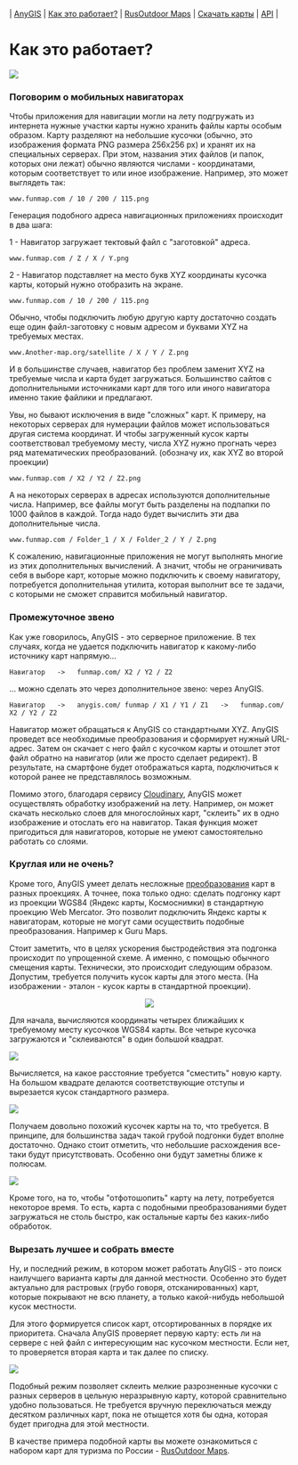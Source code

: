| [AnyGIS][01] | [Как это работает?][02] | [RusOutdoor Maps][03] | [Скачать карты][04] | [API][05] |


[01]: https://nnngrach.github.io/AnyGIS_maps/index
[02]: https://nnngrach.github.io/AnyGIS_maps/Web/Html/Description_ru
[03]: https://nnngrach.github.io/AnyGIS_maps/Web/Html/RusOutdoor_ru
[04]: https://nnngrach.github.io/AnyGIS_maps/Web/Html/DownloadPage_ru
[05]: https://nnngrach.github.io/AnyGIS_maps/Web/Html/Api_ru


# Как это работает?

![](https://nnngrach.github.io/AnyGIS_maps/Web/Img/Tiles.png)

### Поговорим о мобильных навигаторах

Чтобы приложения для навигации могли на лету подгружать из интернета нужные участки карты нужно хранить файлы карты особым образом. Карту разделяют на небольшие кусочки (обычно, это изображения формата PNG размера 256x256 px) и хранят их на специальных серверах. При этом, названия этих файлов (и папок, которых они лежат) обычно являются числами - координатами, которым соответствует то или иное изображение. Например, это может выглядеть так: 

```
www.funmap.com / 10 / 200 / 115.png
```


Генерация подобного адреса навигационных приложениях происходит в два шага:

1 - Навигатор загружает тектовый файл с "заготовкой" адреса.

```
www.funmap.com / Z / X / Y.png
```

2 - Навигатор подставляет на место букв XYZ координаты кусочка карты, который нужно отобразить на экране. 

```
www.funmap.com / 10 / 200 / 115.png
```



Обычно, чтобы подключить любую другую карту достаточно создать еще один файл-заготовку с новым адресом и буквами XYZ на требуемых местах.

```
www.Another-map.org/satellite / X / Y / Z.png
```

И в большинстве случаев, навигатор без проблем заменит XYZ на требуемые числа и карта будет загружаться. Большинство сайтов с дополнительными источниками карт для того или иного навигатора именно такие файлики и предлагают.

Увы, но бывают исключения в виде "сложных" карт. К примеру, на некоторых серверах для нумерации файлов может использоваться другая система координат. И чтобы загруженный кусок карты соответствовал требуемому месту, числа XYZ нужно прогнать через ряд математических преобразований. (обозначу их, как XYZ во второй проекции)

```
www.funmap.com / X2 / Y2 / Z2.png
```

А на некоторых серверах в адресах используются дополнительные числа. Например, все файлы могут быть разделены на подпапки по 1000 файлов в каждой. Тогда надо будет вычислить эти два дополнительные числа.

```
www.funmap.com / Folder_1 / X / Folder_2 / Y / Z.png
```

К сожалению, навигационные приложения не могут выполнять многие из этих дополнительных вычислений. А значит, чтобы не ограничивать себя в выборе карт, которые можно подключить к своему навигатору, потребуется дополнительная утилита, которая выполнит все те задачи, с которыми не сможет справится мобильный навигатор.



### Промежуточное звено

Как уже говорилось, AnyGIS - это серверное приложение. В тех случаях, когда не удается подключить навигатор к какому-либо источнику карт напрямую...

```
Навигатор   ->   funmap.com/ X2 / Y2 / Z2 
```

... можно сделать это через дополнительное звено: через AnyGIS.

```
Навигатор   ->   anygis.com/ funmap / X1 / Y1 / Z1   ->   funmap.com/ X2 / Y2 / Z2 
```

Навигатор может обращаться к AnyGIS со стандартными XYZ. AnyGIS проведет все необходимые преобразования и сформирует нужный URL-адрес. Затем он скачает с него файл с кусочком карты и отошлет этот файл обратно на навигатор (или же просто сделает редирект). В результате, на смартфоне будет отображаться карта, подключиться к которой ранее не представлялось возможным.


Помимо этого, благодаря сервису [Cloudinary][1], AnyGIS может осуществлять обработку изображений на лету. Например, он может скачать несколько слоев для многослойных карт, "склеить" их в одно изображение и отослать его на навигатор. Такая функция может пригодиться для навигаторов, которые не умеют самостоятельно работать со слоями. 



### Круглая или не очень? 

Кроме того, AnyGIS умеет делать несложные [преобразования][2] карт в разных проекциях. А точнее, пока только одно: сделать подгонку карт из проекции WGS84 (Яндекс карты, Космоснимки) в стандартную проекцию Web Mercator.  Это позволит подключить Яндекс карты к навигаторам, которые не могут сами осуществить подобные преобразования. Например к Guru Maps.

Стоит заметить, что в целях ускорения быстродействия эта подгонка происходит по упрощенной схеме. А именно, с помощью обычного смещения карты. Технически, это происходит следующим образом. Допустим, требуется получить кусок карты для этого места. (На изображении - эталон - кусок карты в стандартной проекции).

<p align="center">
<img src="https://github.com/nnngrach/AnyGIS_maps/raw/master/Web/Img/osm.jpg"/>
</p>


Для начала, вычисляются координаты четырех ближайших к требуемому месту кусочков WGS84 карты. Все четыре кусочка загружаются и "склеиваются" в один большой квадрат.

![](https://nnngrach.github.io/AnyGIS_maps/Web/Img/wgs4.jpg)

Вычисляется, на какое расстояние требуется "cместить" новую карту. На большом квадрате делаются соответствующие отступы и вырезается кусок стандартного размера. 

![](https://nnngrach.github.io/AnyGIS_maps/Web/Img/wgs_offset.jpg)

Получаем довольно похожий кусочек карты на то, что требуется. В принципе, для большинства задач такой грубой подгонки будет вполне достаточно. Однако стоит отметить, что небольшие расхождения все-таки будут присутствовать. Особенно они будут заметны ближе к полюсам.

![](https://nnngrach.github.io/AnyGIS_maps/Web/Img/wgs_osm.jpg)

Кроме того, на то, чтобы "отфотошопить" карту на лету, потребуется некоторое время. То есть, карта с подобными преобразованиями будет загружаться не столь быстро, как остальные карты без каких-либо обработок. 


### Вырезать лучшее и собрать вместе

Ну, и последний режим, в котором может работать AnyGIS - это поиск наилучшего варианта карты для данной местности. Особенно это будет актуально для растровых (грубо говоря, отсканированных) карт, которые покрывают не всю планету, а только какой-нибудь небольшой кусок местности. 

Для этого формируется список карт, отсортированных в порядке их приоритета. Сначала AnyGIS проверяет первую карту: есть ли на сервере с ней файл с интересующим нас кусочком местности. Если нет, то проверяется вторая карта и так далее по списку. 

![](https://nnngrach.github.io/AnyGIS_maps/Web/Img/slazav.png)

Подобный режим позволяет склеить мелкие разрозненные кусочки с разных серверов в цельную неразрывную карту, которой сравнительно удобно пользоваться. Не требуется вручную переключаться между десятком различных карт, пока не отыщется хотя бы одна, которая будет пригодна для этой местности.

В качестве примера подобной карты вы можете ознакомиться с набором карт для туризма по России - [RusOutdoor Maps][03].

[1]: https://cloudinary.com/
[2]: https://habr.com/ru/post/151103/

